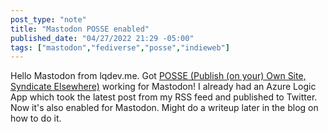```yaml
---
post_type: "note" 
title: "Mastodon POSSE enabled"
published_date: "04/27/2022 21:29 -05:00"
tags: ["mastodon","fediverse","posse","indieweb"]
---
```


Hello Mastodon from lqdev.me. Got [POSSE (Publish (on your) Own Site, Syndicate Elsewhere)](https://indieweb.org/POSSE) working for Mastodon! I already had an Azure Logic App which took the latest post from my RSS feed and published to Twitter. Now it's also enabled for Mastodon. Might do a writeup later in the blog on how to do it.
